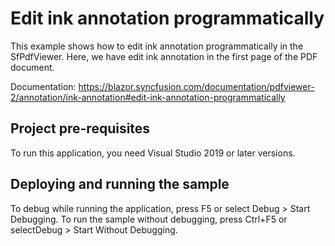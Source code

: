 # Edit ink annotation programmatically
This example shows how to edit ink annotation programmatically in the SfPdfViewer. Here, we have edit ink annotation in the first page of the PDF document.

Documentation: https://blazor.syncfusion.com/documentation/pdfviewer-2/annotation/ink-annotation#edit-ink-annotation-programmatically

## Project pre-requisites
To run this application, you need Visual Studio 2019 or later versions.

## Deploying and running the sample
To debug while running the application, press F5 or select Debug > Start Debugging. To run the sample without debugging, press Ctrl+F5 or selectDebug > Start Without Debugging.